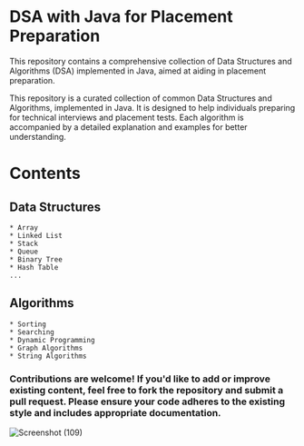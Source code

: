 # DSA with Java for Placement Preparation
This repository contains a comprehensive collection of Data Structures and Algorithms (DSA) implemented in Java, aimed at aiding in placement preparation.

This repository is a curated collection of common Data Structures and Algorithms, implemented in Java. It is designed to help individuals preparing for technical interviews and placement tests. Each algorithm is accompanied by a detailed explanation and examples for better understanding.

  # Contents
   ## Data Structures

    * Array
    * Linked List
    * Stack
    * Queue
    * Binary Tree
    * Hash Table
    ...
   ## Algorithms

    * Sorting
    * Searching
    * Dynamic Programming
    * Graph Algorithms
    * String Algorithms

    
### Contributions are welcome! If you'd like to add or improve existing content, feel free to fork the repository and submit a pull request. Please ensure your code adheres to the existing style and includes appropriate documentation.
![Screenshot (109)](https://github.com/Swarnadeep-sahani/Arrays-and-string-Questions/assets/108685284/0966065b-ae89-45dd-9665-a1669ea492be)
